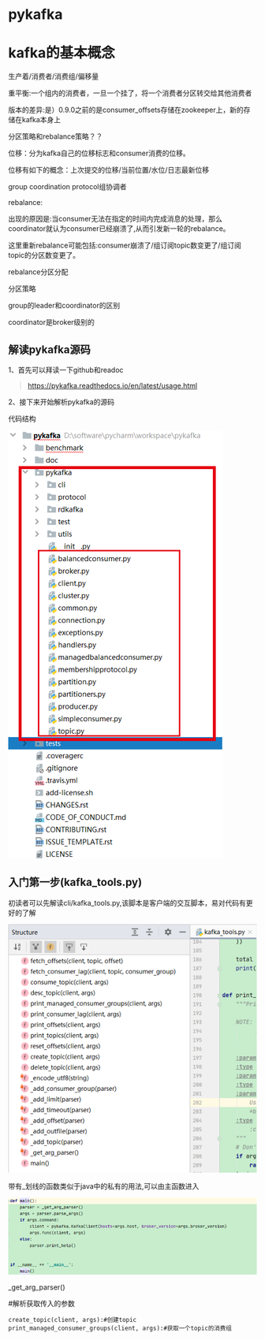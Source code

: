# pykafka

# kafka的基本概念

生产着/消费者/消费组/偏移量

重平衡:一个组内的消费者，一旦一个挂了，将一个消费者分区转交给其他消费者

版本的差异:是）0.9.0之前的是consumer_offsets存储在zookeeper上，新的存储在kafka本身上

分区策略和rebalance策略？？

位移：分为kafka自己的位移标志和consumer消费的位移。

位移有如下的概念：上次提交的位移/当前位置/水位/日志最新位移

group coordination protocol组协调者

rebalance:

出现的原因是:当consumer无法在指定的时间内完成消息的处理，那么coordinator就认为consumer已经崩溃了,从而引发新一轮的rebalance。

这里重新rebalance可能包括:consumer崩溃了/组订阅topic数变更了/组订阅topic的分区数变更了。

rebalance分区分配

分区策略

group的leader和coordinator的区别

coordinator是broker级别的



## 解读pykafka源码

1、首先可以拜读一下github和readoc

> https://pykafka.readthedocs.io/en/latest/usage.html

2、接下来开始解析pykafka的源码

代码结构

![image-20201019145627145](pykafka源码解读.assets\image-20201019145627145.png)

## 入门第一步(kafka_tools.py)

初读者可以先解读cli/kafka_tools.py,该脚本是客户端的交互脚本，易对代码有更好的了解

![image-20201019150322359](pykafka源码解读.assets\image-20201019150322359.png)

带有_划线的函数类似于java中的私有的用法,可以由主函数进入

![image-20201019150554225](pykafka源码解读.assets\image-20201019150554225.png)

_get_arg_parser()

#解析获取传入的参数

```
create_topic(client, args):#创建topic
print_managed_consumer_groups(client, args):#获取一个topic的消费组
```